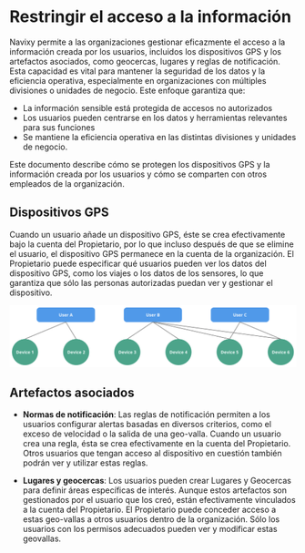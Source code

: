 # Restringir el acceso a la información

Navixy permite a las organizaciones gestionar eficazmente el acceso a la información creada por los usuarios, incluidos los dispositivos GPS y los artefactos asociados, como geocercas, lugares y reglas de notificación. Esta capacidad es vital para mantener la seguridad de los datos y la eficiencia operativa, especialmente en organizaciones con múltiples divisiones o unidades de negocio. Este enfoque garantiza que:

- La información sensible está protegida de accesos no autorizados
- Los usuarios pueden centrarse en los datos y herramientas relevantes para sus funciones
- Se mantiene la eficiencia operativa en las distintas divisiones y unidades de negocio.

Este documento describe cómo se protegen los dispositivos GPS y la información creada por los usuarios y cómo se comparten con otros empleados de la organización.

## Dispositivos GPS

Cuando un usuario añade un dispositivo GPS, éste se crea efectivamente bajo la cuenta del Propietario, por lo que incluso después de que se elimine el usuario, el dispositivo GPS permanece en la cuenta de la organización. El Propietario puede especificar qué usuarios pueden ver los datos del dispositivo GPS, como los viajes o los datos de los sensores, lo que garantiza que sólo las personas autorizadas puedan ver y gestionar el dispositivo.

![image-20240718-040427.png](attachments/image-20240718-040427.png)

## Artefactos asociados

- **Normas de notificación**: Las reglas de notificación permiten a los usuarios configurar alertas basadas en diversos criterios, como el exceso de velocidad o la salida de una geo-valla. Cuando un usuario crea una regla, ésta se crea efectivamente en la cuenta del Propietario. Otros usuarios que tengan acceso al dispositivo en cuestión también podrán ver y utilizar estas reglas.

- **Lugares y geocercas**: Los usuarios pueden crear Lugares y Geocercas para definir áreas específicas de interés. Aunque estos artefactos son gestionados por el usuario que los creó, están efectivamente vinculados a la cuenta del Propietario. El Propietario puede conceder acceso a estas geo-vallas a otros usuarios dentro de la organización. Sólo los usuarios con los permisos adecuados pueden ver y modificar estas geovallas.